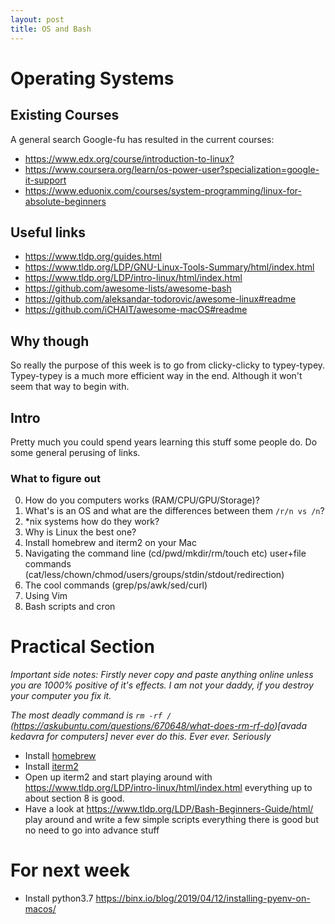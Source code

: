 ```yaml
---
layout: post
title: OS and Bash
---
```


# Operating Systems
## Existing Courses
A general search Google-fu has resulted in the current courses:
- <https://www.edx.org/course/introduction-to-linux?> 
- <https://www.coursera.org/learn/os-power-user?specialization=google-it-support>
- <https://www.eduonix.com/courses/system-programming/linux-for-absolute-beginners>

## Useful links
- <https://www.tldp.org/guides.html>
- <https://www.tldp.org/LDP/GNU-Linux-Tools-Summary/html/index.html>
- <https://www.tldp.org/LDP/intro-linux/html/index.html>
- <https://github.com/awesome-lists/awesome-bash>
- <https://github.com/aleksandar-todorovic/awesome-linux#readme>
- <https://github.com/iCHAIT/awesome-macOS#readme>

## Why though
So really the purpose of this week is to go from clicky-clicky to typey-typey.
Typey-typey is a much more efficient way in the end. Although it won't seem that way to begin with.

## Intro
Pretty much you could spend years learning this stuff some people do.
Do some general perusing of links. 

### What to figure out
0) How do you computers works (RAM/CPU/GPU/Storage)?
1) What's is an OS and what are the differences between them `/r/n vs /n`?
2) *nix systems how do they work?
3) Why is Linux the best one?
4) Install homebrew and iterm2 on your Mac
5) Navigating the command line (cd/pwd/mkdir/rm/touch etc) user+file commands (cat/less/chown/chmod/users/groups/stdin/stdout/redirection)
6) The cool commands (grep/ps/awk/sed/curl)
7) Using Vim
8) Bash scripts and cron

# Practical Section
*Important side notes: Firstly never copy and paste anything online unless you are 1000%  positive of it's effects. I am not your daddy, if you destroy your computer you fix it.*

*The most deadly command is `rm -rf /`
(https://askubuntu.com/questions/670648/what-does-rm-rf-do)[avada kedavra for computers] never ever do this. Ever ever. Seriously*

- Install [homebrew](https://brew.sh/)
- Install [iterm2](https://iterm2.com/)
- Open up iterm2 and start playing around with https://www.tldp.org/LDP/intro-linux/html/index.html everything up to about section 8 is good.
- Have a look at https://www.tldp.org/LDP/Bash-Beginners-Guide/html/ play around and write a few simple scripts everything there is good but no need to go into advance stuff

# For next week
- Install python3.7 https://binx.io/blog/2019/04/12/installing-pyenv-on-macos/